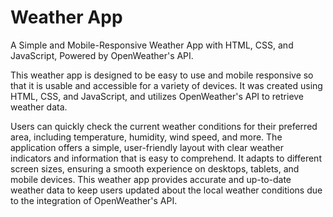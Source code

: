 # Weather App 
A Simple and Mobile-Responsive Weather App with HTML, CSS, and JavaScript, Powered by OpenWeather's API.

This weather app is designed to be easy to use and mobile responsive so that it is usable and accessible for a variety of devices. It was created using HTML, CSS, and JavaScript, and utilizes OpenWeather's API to retrieve weather data. 

Users can quickly check the current weather conditions for their preferred area, including temperature, humidity, wind speed, and more. The application offers a simple, user-friendly layout with clear weather indicators and information that is easy to comprehend. It adapts to different screen sizes, ensuring a smooth experience on desktops, tablets, and mobile devices. This weather app provides accurate and up-to-date weather data to keep users updated about the local weather conditions due to the integration of OpenWeather's API.
